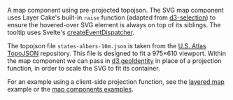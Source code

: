 A map component using pre-projected topojson. The SVG map component uses Layer Cake's built-in `raise` function (adapted from [d3-selection](https://github.com/d3/d3-selection)) to ensure the hovered-over SVG element is always on top of its siblings. The tooltip uses Svelte's [createEventDispatcher](https://svelte.dev/docs#createEventDispatcher).

The topojson file `states-albers-10m.json` is taken from the [U.S. Atlas TopoJSON](https://github.com/topojson/us-atlas) repository. This file is designed to fit a 975×610 viewport. Within the map component we can pass in [d3.geoIdentity](https://github.com/d3/d3-geo/blob/main/README.md#geoIdentity) in place of a projection function, in order to scale the SVG to fit its container.

For an example using a client-side projection function, see the [layered map](https://mhkeller.com/layercake.pre-runes/example/MapLayered) example or the [map components examples](https://mhkeller.com/layercake.pre-runes/components#map).
